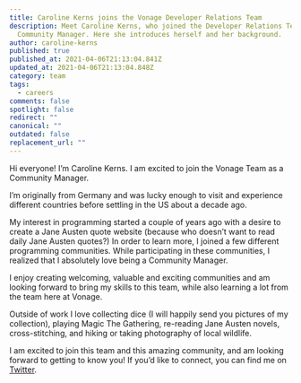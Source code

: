 ```yaml
---
title: Caroline Kerns joins the Vonage Developer Relations Team
description: Meet Caroline Kerns, who joined the Developer Relations Team as a
  Community Manager. Here she introduces herself and her background.
author: caroline-kerns
published: true
published_at: 2021-04-06T21:13:04.841Z
updated_at: 2021-04-06T21:13:04.848Z
category: team
tags:
  - careers
comments: false
spotlight: false
redirect: ""
canonical: ""
outdated: false
replacement_url: ""
---
```

Hi everyone! I’m Caroline Kerns. I am excited to join the Vonage Team as a Community Manager.

I’m originally from Germany and was lucky enough to visit and experience different countries before settling in the US about a decade ago. 

My interest in programming started a couple of years ago with a desire to create a Jane Austen quote website (because who doesn’t want to read daily Jane Austen quotes?) In order to learn more, I joined a few different programming communities. While participating in these communities, I realized that I absolutely love being a Community Manager. 

I enjoy creating welcoming, valuable and exciting communities and am looking forward to bring my skills to this team, while also learning a lot from the team here at Vonage. 

Outside of work I love collecting dice (I will happily send you pictures of my collection), playing Magic The Gathering, re-reading Jane Austen novels, cross-stitching, and hiking or taking photography of local wildlife.

I am excited to join this team and this amazing community, and am looking forward to getting to know you! If you’d like to connect, you can find me on [Twitter](https://twitter.com/captcalli).